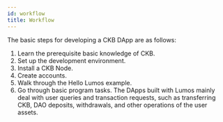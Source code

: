 ```yaml
---
id: workflow
title: Workflow
---
```

The basic steps for developing a CKB DApp are as follows:

1. Learn the prerequisite basic knowledge of CKB.
2. Set up the development environment.
3. Install a CKB Node. 
4. Create accounts.
5. Walk through the Hello Lumos example.
6. Go through basic program tasks. The DApps built with Lumos mainly deal with user queries and transaction requests, such as transferring CKB, DAO deposits, withdrawals, and other operations of the user assets.

